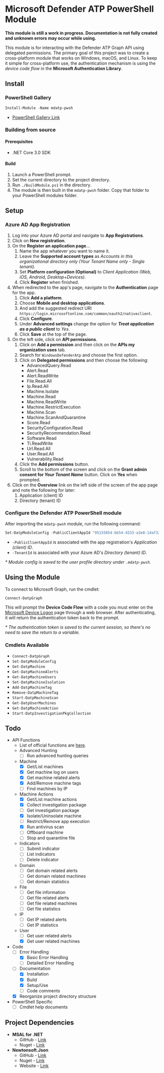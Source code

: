 # Microsoft Defender ATP PowerShell Module

**This module is still a work in progress. Documentation is not fully created and unknown errors may occur while using.**

This module is for interacting with the Defender ATP Graph API using delegated permissions. The primary goal of this project was to create a cross-platform module that works on Windows, macOS, and Linux. To keep it simple for cross-platform use, the authentication mechanism is using the *device code flow* in the **Microsoft Authentication Library**.

## Install

### PowerShell Gallery

```powershell
Install-Module -Name mdatp-pwsh
```

- [PowerShell Gallery Link](https://www.powershellgallery.com/packages/mdatp-pwsh)

### Building from source

#### Prerequisites

- .NET Core 3.0 SDK

#### Build

1. Launch a PowerShell prompt.
2. Set the current directory to the project directory.
3. Run `./BuildModule.ps1` in the directory.
4. The module is then built in the `mdatp-pwsh` folder. Copy that folder to your PowerShell modules folder.

## Setup

### Azure AD App Registration

1. Log into your Azure AD portal and navigate to **App Registrations**.
2. Click on **New registration**.
3. On the **Register an application page**...
   1. Name the app whatever you want to name it.
   2. Leave the **Supported account types** as *Accounts in this organizational directory only (Your Tenant Name only - Single tenant)*.
   3. Set **Platform configuration (Optional)** to *Client Application (Web, iOS, Android, Desktop+Devices)*.
   4. Click **Register** when finished.
4. When redirected to the app's page, navigate to the **Authentication** page for the app.
   1. Click **Add a platform**.
   2. Choose **Mobile and desktop applications**.
   3. And add the suggested redirect URI `https://login.microsoftonline.com/common/oauth2/nativeclient`.
   4. Click **Configure**.
   5. Under **Advanced settings** change the option for ***Treat application as a public client*** to *Yes*.
   6. Click **Save** at the top of the page.
5. On the left side, click on **API permissions**.
   1. Click on **Add a permission** and then click on the **APIs my organization uses** tab.
   2. Search for `WindowsDefenderAtp` and choose the first option.
   3. Click on **Delegated permissions** and then choose the following:
      - AdvancedQuery.Read
      - Alert.Read
      - Alert.ReadWrite
      - File.Read.All
      - Ip.Read.All
      - Machine.Isolate
      - Machine.Read
      - Machine.ReadWrite
      - Machine.RestrictExecution
      - Machine.Scan
      - Machine.ScanAndQuarantine
      - Score.Read
      - SecurityConfiguration.Read
      - SecurityRecommendation.Read
      - Software.Read
      - Ti.ReadWrite
      - Url.Read.All
      - User.Read.All
      - Vulnerability.Read
    1. Click the **Add permissions** button.
    2. Scroll to the bottom of the screen and click on the **Grant admin consent for *Your Tenant Name*** button. Click on **Yes** when prompted.
 1. Click on the **Overview** link on the left side of the screen of the app page and note the following for later:
    1. Application (client) ID
    2. Directory (tenant) ID

### Configure the Defender ATP PowerShell module

After importing the `mdatp-pwsh` module, run the following command:

```powershell
Set-DatpModuleConfig -PublicClientAppId "95155854-bb54-4533-a3e0-14af326e997f" -TenantId "5b6a210c-711e-476a-a99c-2460df178748"
```

- `-PublicClientAppId` is associated with the app registration's *Application (client) ID*.
- `-TenantId` is associated with your Azure AD's *Directory (tenant) ID*.

*\* Module config is saved to the user profile directory under `.mdatp-pwsh`.*

## Using the Module

To connect to Microsoft Graph, run the cmdlet:
```powershell
Connect-DatpGraph
```

This will prompt the **Device Code Flow** with a code you must enter on the [Microsoft Device Logon](https://microsoft.com/devicelogin) page through a web browser. After authenticating, it will return the authentication token back to the prompt.

*\* The authentication token is saved to the current session, so there's no need to save the return to a variable.*

### Cmdlets Available

- `Connect-DatpGraph`
- `Set-DatpModuleConfig`
- `Get-DatpMachine`
- `Get-DatpMachineAlerts`
- `Get-DatpMachineUsers`
- `Set-DatpMachineIsolation`
- `Add-DatpMachineTag`
- `Remove-DatpMachineTag`
- `Start-DatpMachineScan`
- `Get-DatpUserMachines`
- `Get-DatpMachineAction`
- `Start-DatpInvestigationPkgCollection`

## Todo

- API Functions
  - List of official functions are [here](https://docs.microsoft.com/en-us/windows/security/threat-protection/microsoft-defender-atp/exposed-apis-list).
  - Advanced Hunting
    - [ ] Run advanced hunting queries
  - Machine
    - [x] Get/List machines
    - [x] Get machine log on users
    - [x] Get machine related alerts
    - [x] Add/Remove machine tags
    - [ ] Find machines by IP
  - Machine Actions
    - [x] Get/List machine actions
    - [x] Collect investigation package
    - [ ] Get investigation package
    - [x] Isolate/Uninsolate machine
    - [ ] Restrict/Remove app execution
    - [x] Run antivirus scan
    - [ ] Offboard machine
    - [ ] Stop and quarantine file
  - Indicators
    - [ ] Submit indicator
    - [ ] List indicators
    - [ ] Delete indicator
  - Domain
    - [ ] Get domain related alerts
    - [ ] Get domain related machines
    - [ ] Get domain statistics
  - File
    - [ ] Get file information
    - [ ] Get file related alerts
    - [ ] Get file related machines
    - [ ] Get file statistics
  - IP
    - [ ] Get IP related alerts
    - [ ] Get IP statistics
  - User
    - [ ] Get user related alerts
    - [x] Get user related machines
- Code
  - [ ] Error Handling
    - [x] Basic Error Handling
    - [ ] Detailed Error Handling
  - [ ] Documentation
    - [x] Installation
    - [x] Build
    - [x] Setup/Use
    - [ ] Code comments
  - [x] Reorganize project directory structure
- PowerShell Specific
  - [ ] Cmdlet help documents

## Project Dependencies

- **MSAL for .NET**
  - GitHub - [Link](https://github.com/AzureAD/microsoft-authentication-library-for-dotnet)
  - Nuget - [Link](https://www.nuget.org/packages/Microsoft.Identity.Client)
- **Newtonsoft.Json**
  - GitHub - [Link](https://github.com/JamesNK/Newtonsoft.Json)
  - Nuget - [Link](https://www.nuget.org/packages/Newtonsoft.Json/)
  - Website - [Link](https://www.newtonsoft.com/json)